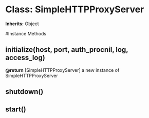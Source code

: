 # Class: SimpleHTTPProxyServer
**Inherits:** Object
    




#Instance Methods
## initialize(host, port, auth_procnil, log, access_log) [](#method-i-initialize)

**@return** [SimpleHTTPProxyServer] a new instance of SimpleHTTPProxyServer

## shutdown() [](#method-i-shutdown)

## start() [](#method-i-start)

